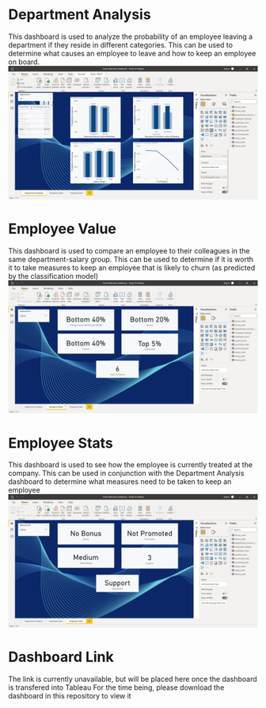 # Department Analysis

This dashboard is used to analyze the probability of an employee leaving a department if they reside in different categories.
This can be used to determine what causes an employee to leave and how to keep an employee on board.
![Dashboard Screenshot: Department Analysis](/Dashboard%20images/Department%20analysis.PNG "Department Analysis")

# Employee Value

This dashboard is used to compare an employee to their colleagues in the same department-salary group.
This can be used to determine if it is worth it to take measures to keep an employee that is likely to churn (as predicted by the classification model)
![Dashboard Screenshot: Employee Value](/Dashboard%20images/Employee%20Value.PNG "Employee Value")

# Employee Stats

This dashboard is used to see how the employee is currently treated at the company.
This can be used in conjunction with the Department Analysis dashboard to determine what measures need to be taken to keep an employee
![Dashboard Screenshot: Employee Statistics](/Dashboard%20images/Employee%20Stats.PNG "Employee Stats")

# Dashboard Link

The link is currently unavailable, but will be placed here once the dashboard is transfered into Tableau
For the time being, please download the dashboard in this repository to view it
